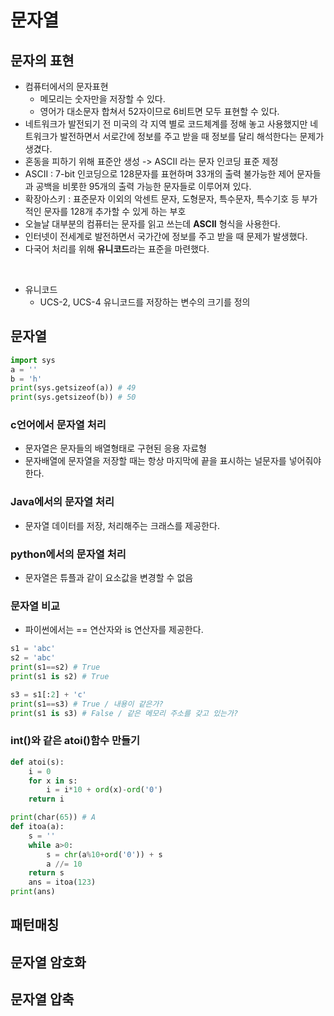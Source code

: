 # 문자열
## 문자의 표현 
- 컴퓨터에서의 문자표현
    - 메모리는 숫자만을 저장할 수 있다.
    - 영어가 대소문자 합쳐서 52자이므로 6비트면 모두 표현할 수 있다.
- 네트워크가 발전되기 전 미국의 각 지역 별로 코드체계를 정해 놓고 사용했지만 네트워크가 발전하면서 서로간에 정보를 주고 받을 때 정보를 달리 해석한다는 문제가 생겼다.
- 혼동을 피하기 위해 표준안 생성 -> ASCII 라는 문자 인코딩 표준 제정
- ASCII : 7-bit 인코딩으로 128문자를 표현하며 33개의 출력 불가능한 제어 문자들과 공백을 비롯한 95개의 출력 가능한 문자들로 이루어져 있다.
- 확장아스키 : 표준문자 이외의 악센트 문자, 도형문자, 특수문자, 특수기호 등 부가적인 문자를 128개 추가할 수 있게 하는 부호
- 오늘날 대부분의 컴퓨터는 문자를 읽고 쓰는데 **ASCII** 형식을 사용한다.
- 인터넷이 전세계로 발전하면서 국가간에 정보를 주고 받을 때 문제가 발생했다.
- 다국어 처리를 위해 **유니코드**라는 표준을 마련했다.

<br>

- 유니코드
    - UCS-2, UCS-4 유니코드를 저장하는 변수의 크기를 정의
## 문자열
```python
import sys
a = ''
b = 'h'
print(sys.getsizeof(a)) # 49
print(sys.getsizeof(b)) # 50
```
### c언어에서 문자열 처리
- 문자열은 문자들의 배열형태로 구현된 응용 자료형
- 문자배열에 문자열을 저장할 때는 항상 마지막에 끝을 표시하는 널문자를 넣어줘야한다.
### Java에서의 문자열 처리
- 문자열 데이터를 저장, 처리해주는 크래스를 제공한다. 
### python에서의 문자열 처리
- 문자열은 튜플과 같이 요소값을 변경할 수 없음
### 문자열 비교
- 파이썬에서는 == 연산자와 is 연산자를 제공한다.
```python
s1 = 'abc'
s2 = 'abc'
print(s1==s2) # True
print(s1 is s2) # True

s3 = s1[:2] + 'c'
print(s1==s3) # True / 내용이 같은가?
print(s1 is s3) # False / 같은 메모리 주소를 갖고 있는가?
```

### int()와 같은 atoi()함수 만들기
```python
def atoi(s):
    i = 0
    for x in s:
        i = i*10 + ord(x)-ord('0')
    return i
```
```python
print(char(65)) # A
def itoa(a):
    s = ''
    while a>0:
        s = chr(a%10+ord('0')) + s
        a //= 10
    return s
    ans = itoa(123)
print(ans)
```
## 패턴매칭
## 문자열 암호화
## 문자열 압축